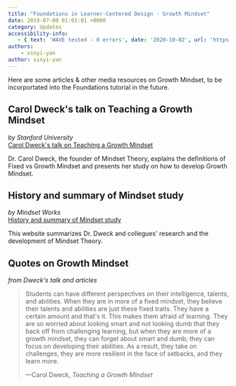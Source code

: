```yaml
---
title: "Foundations in Learner-Centered Design - Growth Mindset"
date: 2019-07-08 01:01:01 +0000
category: Updates
accessibility-info:
   - { text: 'WAVE tested - 0 errors', date: '2020-10-02', url: 'https://wave.webaim.org/' }
authors: 
    - xinyi-yan 
author: xinyi-yan
---
```


Here are some articles & other media resources on Growth Mindset, to be incorportated into the Foundations tutorial in the future.


<div class="card-deck">
    <div class="card">
        <div class="card-body">
            <h2 class="card-title">Carol Dweck's talk on Teaching a Growth Mindset</h2>
            <cite class="card-subtitle mb-2 text-muted">by Stanford University</cite>
            <div class="text-center pt-3">
                 <a href="https://www.youtube.com/watch?v=isHM1rEd3GE" class="btn btn-primary">Carol Dweck's talk on Teaching a Growth Mindset</a>
            </div>
            <p class="card-text">Dr. Carol Dweck, the founder of Mindset Theory, explains the definitions of Fixed vs Growth Mindset and presents her study on how to develop Growth Mindset.</p>
        </div>
    </div>
    <div class="card">
        <div class="card-body">
            <h2 class="card-title">History and summary of Mindset study</h2>
            <cite class="card-subtitle mb-2 text-muted">by Mindset Works</cite>
            <div class="text-center pt-3">
                 <a href="https://www.mindsetworks.com/science/" class="btn btn-primary">History and summary of Mindset study</a>
            </div>
            <p class="card-text">This website summarizes Dr. Dweck and collegues' research and the development of Mindset Theory.</p>
        </div>
    </div>
</div>
<div class="card-deck mt-3">
    <div class="card">
        <div class="card-body">
            <h2 class="card-title">Quotes on Growth Mindset</h2>
            <cite class="card-subtitle mb-2 text-muted"> from Dweck's talk and articles</cite>
            <p class="card-text"> 
                <blockquote cite="https://www.youtube.com/watch?v=isHM1rEd3GE">
                <p> Students can have different perspectives on their intelligence, talents, and abilities. When they are in more of a fixed mindset, they believe their talents and abilities are just these fixed traits. They have a certain amount and that's it. This makes them afraid of learning. They are so worried about looking smart and not looking dumb that they back off from challenging learning, but when they are more of a growth mindset, they can forget about smart and dumb; they can focus on developing their abilities. As a result, they take on challenges, they are more resilient in the face of setbacks, and they learn more. </p>
                <footer>—Carol Dweck, <cite>Teaching a Growth Mindset</cite></footer>
                </blockquote>
            </p>
        </div>
    </div>
</div>
